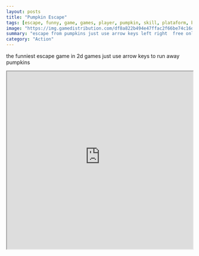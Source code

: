 ```yaml
---
layout: posts
title: "Pumpkin Escape"
tags: [escape, funny, game, games, player, pumpkin, skill, plataform, best, escaep, free, online, games, oyna, game, free, games, play, play, games]
image: "https://img.gamedistribution.com/df8a822b494e47ffac2f66be74c16d23.jpg"
summary: "escape from pumpkins just use arrow keys left right  free online games oyna game free games play play games"
category: "Action"
---
```


the funniest escape game in 2d games just use arrow keys to run away pumpkins

<iframe width="100%" height="480px;" src="https://html5.gamedistribution.com/df8a822b494e47ffac2f66be74c16d23/"></iframe>